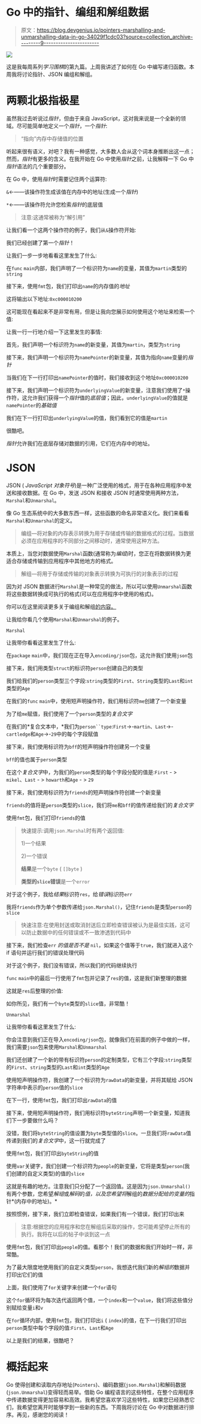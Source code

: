 # Go 中的指针、编组和解组数据

> 原文：<https://blog.devgenius.io/pointers-marshalling-and-unmarshalling-data-in-go-34029f1cdc03?source=collection_archive---------9----------------------->

![](img/060f34f82a6874f6eea128d9fafccc32.png)

这是我每周系列*学习围棋*的第九篇。上周我讲述了如何在 Go 中编写递归函数。本周我将讨论指针、JSON 编组和解组。

# 两颗北极指极星

虽然我过去听说过*指针*，但由于来自 JavaScript，这对我来说是一个全新的领域。尽可能简单地定义一个*指针*，一个*指针*:

> “指向”内存中存储值的位置

听起来很有语义，对吧？我有一种感觉，大多数人会从这个词本身推断出这一点；然而，*指针*有更多的含义。在我开始在 Go 中使用*指针*之前，让我解释一下 Go 中*指针*语法的几个重要部分。

在 Go 中，使用*指针*时需要记住两个运算符:

`&`←——该操作符生成该值在内存中的地址(生成一个*指针*)

`*`←——该操作符允许您检索*指针*的底层值

> 注意:这通常被称为“解引用”

让我们看一个这两个操作符的例子，我们从`&`操作符开始:

我们已经创建了第一个*指针*！

让我们一步一步地看看这里发生了什么:

在`func` `main`内部，我们声明了一个标识符为`name`的变量，其值为`martin`类型的`string`

接下来，使用`fmt`包，我们打印出`name`的内存值的*地址*

这将输出以下地址:`0xc000010200`

这可能现在看起来不是非常有用，但是让我向您展示如何使用这个地址来检索一个值:

让我一行一行地介绍一下这里发生的事情:

首先，我们声明一个标识符为`name`的新变量，其值为`martin`，类型为`string`

接下来，我们声明一个标识符为`namePointer`的新变量，其值为指向`name`变量的*指针*

当我们在下一行打印出`namePointer`的值时，我们接收到这个地址`0xc000010200`

接下来，我们声明一个标识符为`underlyingValue`的新变量，注意我们使用了`*`操作符，这允许我们获得一个*指针*值的*底层值*；因此，`underlyingValue`的值就是`namePointer`的*基础值*

我们在下一行打印出`underlyingValue`的值，我们看到它的值是`martin`

很酷吧。

*指针*允许我们在底层存储对数据的引用，它们在内存中的地址。

# JSON

JSON ( *JavaScript 对象符号*)是一种广泛使用的格式，用于在各种应用程序中发送和接收数据。在 Go 中，发送 JSON 和接收 JSON 时通常使用两种方法，`Marshal`和`Unmarshal`。

像 Go 生态系统中的大多数东西一样，这些函数的命名非常语义化。我们来看看`Marshal`和`Unmarshal`的定义。

> 编组—将对象的内存表示转换为用于存储或传输的数据格式的过程。当数据必须在应用程序的不同部分之间移动时，通常使用这种方法。

本质上，当您对数据使用`Marshal`函数(通常称为*编组*)时，您正在将数据转换为更适合存储或传输到应用程序中其他地方的格式。

> 解组—将用于存储或传输的对象表示转换为可执行的对象表示的过程

因为对 JSON 数据进行`Marshal`是一种常见的做法，所以可以使用`Unmarshal`函数将这些数据转换成可执行的格式(可以在应用程序中使用的格式)。

你可以在这里阅读更多关于编组和解组[的内容。](https://en.wikipedia.org/wiki/Marshalling_(computer_science))

让我给你看几个使用`Marshal`和`Unmarshal`的例子。

`Marshal`

让我带你看看这里发生了什么:

在`package` `main`中，我们现在正在导入`encoding/json`包，这允许我们使用`json`包

接下来，我们用类型`struct`的标识符`person`创建自己的类型

我们给我们的`person`类型三个字段:`string`类型的`First`、`String`类型的`Last`和`int`类型的`Age`

在我们的`func` `main`中，使用短声明操作符，我们用标识符`me`创建了一个新变量

为了给`me`赋值，我们使用了一个`person`类型的*复合文字*

在我们的*复合文本中，*我们为`person``type`:`First`->-`martin`、`Last`->-`cartledge`和`Age`->-`29`中的每个字段赋值

接下来，我们使用标识符为`bff`的短声明操作符创建另一个变量

`bff`的值也属于`person`类型

在这个*复合文字*中，为我们的`person`类型的每个字段分配的值是:`First` - > `mikel`、`Last` - > `howarth`和`Age` - > `29`

接下来，我们使用标识符为`friends`的短声明操作符创建一个新变量

`friends`的值将是`person`类型的`slice`，我们将`me`和`bff`的值传递给我们的*复合文字*

使用`fmt`包，我们打印`friends`的值

> 快速提示:调用`json.Marshal`时有两个返回值:
> 
> 1)一个结果
> 
> 2)一个错误
> 
> **结果**是一个`byte` ( `[]byte` )
> 
> **类型的`slice`错误**是一个`error`

对于这个例子，我给*结果*标识符`res`，给*错误*标识符`err`

我将`friends`作为单个参数传递给`json.Marshal()`，记住`friends`是类型`person`的`slice`

> 快速注意:在使用封送或取消封送后立即检查错误被认为是最佳实践，这可以防止数据中的任何错误或不一致渗透到代码中

接下来，我们检查`err` *的值是否不是* `nil`，如果这个值等于`true`，我们就进入这个 if 语句并运行我们的错误处理代码

对于这个例子，我们没有错误，所以我们的代码继续执行

`func` `main`中的最后一行使用了`fmt`包并记录了`res`的值，这是我们新整理的数据

这就是`res`后整理的价值:

如你所见，我们有一个`byte`类型的`slice`值，非常酷！

`Unmarshal`

让我带你看看这里发生了什么:

你会注意到我们正在导入`encoding/json`包，就像我们在前面的例子中做的一样，我们需要`json`包来使用`Marshal`和`Unmarshal`

我们还创建了一个新的带有标识符`person`的定制类型，它有三个字段:`string`类型的`First`、`string`类型的`Last`和`int`类型的`Age`

使用短声明操作符，我创建了一个标识符为`rawData`的新变量，并将其赋给 JSON 字符串中表示的`person`值的`slice`

在下一行，使用`fmt`包，我们打印出`rawData`的值

接下来，使用短声明操作符，我们用标识符`byteString`声明一个新变量，知道我们下一步要做什么吗？

没错，我们将`byteString`的值设置为`byte`类型值的`slice`。一旦我们将`rawData`值传递到我们的*复合文字*中，这一行就完成了

使用`fmt`包，我们打印出`byteString`的值

使用`var`关键字，我们创建一个标识符为`people`的新变量，它将是类型`person`(我们创建的自定义类型)的值的`slice`

这就是有趣的地方。注意我们只分配了一个返回值。这是因为`json.Unmarshal()`有两个参数，您希望*解组*或*解码*的*值，以及您希望将*解组的*数据分配给的变量的*指针*(内存中的地址)。*

按照惯例，接下来，我们立即检查错误，如果我们有一个错误，我们打印出来

> 注意:根据您的应用程序和您在解组后采取的操作，您可能希望停止所有的执行。我将在以后的帖子中谈到这一点

使用`fmt`包，我们打印出`people`的值。看那个！我们的数据和我们开始时一样，非常酷。

为了最大限度地使用我们的自定义类型`person`，我想迭代我们新的*解组的*数据并打印出它们的值

上面，我们使用了`for`关键字来创建一个`for`语句

这个`for`循环将为每次迭代返回两个值，一个`index`和一个`value`，我们将这些值分别赋给变量`i`和`v`

在`for`循环内部，使用`fmt`包，我们打印出`i` ( `index`)的值，在下一行我们打印出`person`类型中每个字段的值:`First`、`Last`和`Age`

以上是我们的结果，很酷吧？

# 概括起来

Go 使得创建和读取内存地址(`Pointers`)、编码数据(`json.Marshal`)和解码数据(`json.Unmarshal`)变得轻而易举。借助 Go 编程语言的这些特性，在整个应用程序中传递数据变得更加容易和高效。我希望您喜欢学习这些特性，如果您已经熟悉它们，我希望您离开时能够学到一些新的东西。下周我将讨论在 Go 中对数据进行排序。再见，感谢您的阅读！